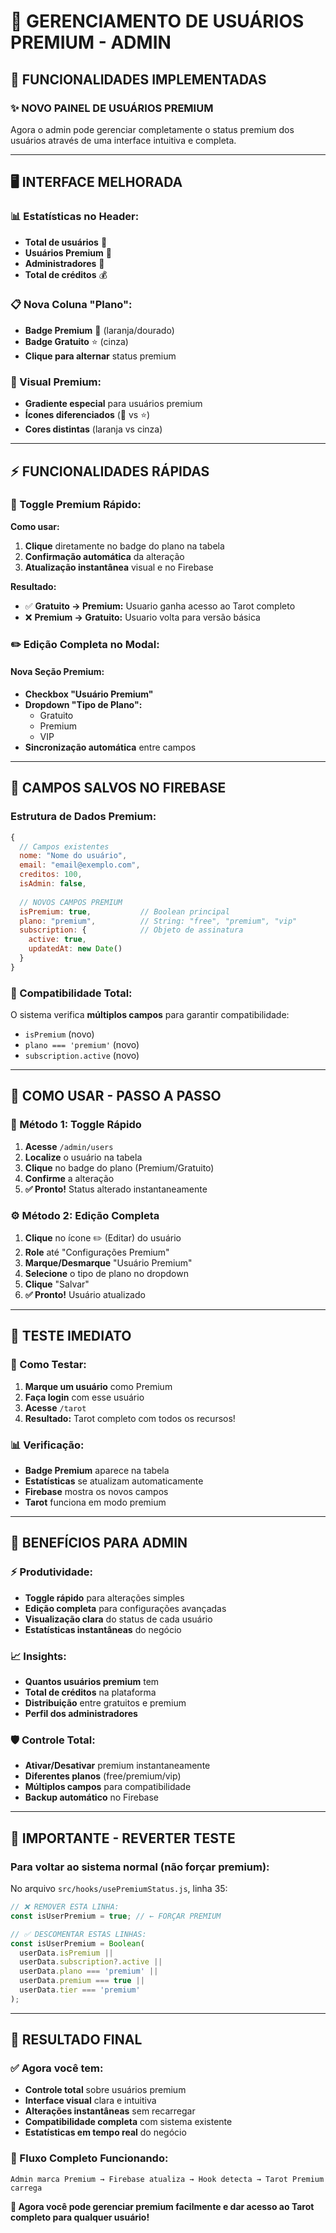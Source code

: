 # 👑 GERENCIAMENTO DE USUÁRIOS PREMIUM - ADMIN

## 🎯 **FUNCIONALIDADES IMPLEMENTADAS**

### **✨ NOVO PAINEL DE USUÁRIOS PREMIUM**

Agora o admin pode gerenciar completamente o status premium dos usuários através de uma interface intuitiva e completa.

---

## 🖥️ **INTERFACE MELHORADA**

### **📊 Estatísticas no Header:**
- **Total de usuários** 👥
- **Usuários Premium** 💎 
- **Administradores** 👑
- **Total de créditos** 💰

### **📋 Nova Coluna "Plano":**
- **Badge Premium** 💎 (laranja/dourado)
- **Badge Gratuito** ⭐ (cinza)
- **Clique para alternar** status premium

### **🎨 Visual Premium:**
- **Gradiente especial** para usuários premium
- **Ícones diferenciados** (💎 vs ⭐)
- **Cores distintas** (laranja vs cinza)

---

## ⚡ **FUNCIONALIDADES RÁPIDAS**

### **🔄 Toggle Premium Rápido:**
**Como usar:**
1. **Clique** diretamente no badge do plano na tabela
2. **Confirmação automática** da alteração
3. **Atualização instantânea** visual e no Firebase

**Resultado:**
- ✅ **Gratuito → Premium:** Usuario ganha acesso ao Tarot completo
- ❌ **Premium → Gratuito:** Usuario volta para versão básica

### **✏️ Edição Completa no Modal:**

#### **Nova Seção Premium:**
- **Checkbox "Usuário Premium"**
- **Dropdown "Tipo de Plano":**
  - Gratuito
  - Premium 
  - VIP
- **Sincronização automática** entre campos

---

## 🔧 **CAMPOS SALVOS NO FIREBASE**

### **Estrutura de Dados Premium:**
```javascript
{
  // Campos existentes
  nome: "Nome do usuário",
  email: "email@exemplo.com",
  creditos: 100,
  isAdmin: false,
  
  // NOVOS CAMPOS PREMIUM
  isPremium: true,           // Boolean principal
  plano: "premium",          // String: "free", "premium", "vip"
  subscription: {            // Objeto de assinatura
    active: true,
    updatedAt: new Date()
  }
}
```

### **🔄 Compatibilidade Total:**
O sistema verifica **múltiplos campos** para garantir compatibilidade:
- `isPremium` (novo)
- `plano === 'premium'` (novo)
- `subscription.active` (novo)

---

## 🎯 **COMO USAR - PASSO A PASSO**

### **🚀 Método 1: Toggle Rápido**
1. **Acesse** `/admin/users`
2. **Localize** o usuário na tabela
3. **Clique** no badge do plano (Premium/Gratuito)
4. **Confirme** a alteração
5. **✅ Pronto!** Status alterado instantaneamente

### **⚙️ Método 2: Edição Completa**
1. **Clique** no ícone ✏️ (Editar) do usuário
2. **Role** até "Configurações Premium"
3. **Marque/Desmarque** "Usuário Premium"
4. **Selecione** o tipo de plano no dropdown
5. **Clique** "Salvar"
6. **✅ Pronto!** Usuário atualizado

---

## 🧪 **TESTE IMEDIATO**

### **🔬 Como Testar:**
1. **Marque um usuário** como Premium
2. **Faça login** com esse usuário
3. **Acesse** `/tarot`
4. **Resultado:** Tarot completo com todos os recursos!

### **📊 Verificação:**
- **Badge Premium** aparece na tabela
- **Estatísticas** se atualizam automaticamente
- **Firebase** mostra os novos campos
- **Tarot** funciona em modo premium

---

## 🎉 **BENEFÍCIOS PARA ADMIN**

### **⚡ Produtividade:**
- **Toggle rápido** para alterações simples
- **Edição completa** para configurações avançadas
- **Visualização clara** do status de cada usuário
- **Estatísticas instantâneas** do negócio

### **📈 Insights:**
- **Quantos usuários premium** tem
- **Total de créditos** na plataforma
- **Distribuição** entre gratuitos e premium
- **Perfil dos administradores**

### **🛡️ Controle Total:**
- **Ativar/Desativar** premium instantaneamente
- **Diferentes planos** (free/premium/vip)
- **Múltiplos campos** para compatibilidade
- **Backup automático** no Firebase

---

## 🚨 **IMPORTANTE - REVERTER TESTE**

### **Para voltar ao sistema normal** (não forçar premium):

No arquivo `src/hooks/usePremiumStatus.js`, linha 35:
```javascript
// ❌ REMOVER ESTA LINHA:
const isUserPremium = true; // ← FORÇAR PREMIUM

// ✅ DESCOMENTAR ESTAS LINHAS:
const isUserPremium = Boolean(
  userData.isPremium || 
  userData.subscription?.active || 
  userData.plano === 'premium' ||
  userData.premium === true ||
  userData.tier === 'premium'
);
```

---

## 🎊 **RESULTADO FINAL**

### **✅ Agora você tem:**
- **Controle total** sobre usuários premium
- **Interface visual** clara e intuitiva
- **Alterações instantâneas** sem recarregar
- **Compatibilidade completa** com sistema existente
- **Estatísticas em tempo real** do negócio

### **🚀 Fluxo Completo Funcionando:**
```
Admin marca Premium → Firebase atualiza → Hook detecta → Tarot Premium carrega
```

**🎉 Agora você pode gerenciar premium facilmente e dar acesso ao Tarot completo para qualquer usuário!**